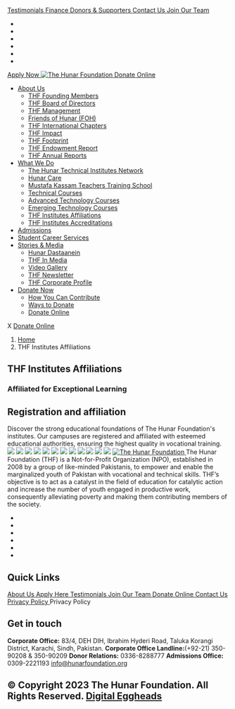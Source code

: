 [ Testimonials ](https://hunarfoundation.org/thf-institutes-affiliations/</testimonials/>)
[ Finance ](https://hunarfoundation.org/thf-institutes-affiliations/</finance/>)
[ Donors & Supporters ](https://hunarfoundation.org/thf-institutes-affiliations/</donors-and-supporters/>)
[ Contact Us ](https://hunarfoundation.org/thf-institutes-affiliations/</contact-us/>)
[ Join Our Team ](https://hunarfoundation.org/thf-institutes-affiliations/</join-our-team/>)
  * [ ](https://hunarfoundation.org/thf-institutes-affiliations/<https:/www.facebook.com/THFPakistan/>)
  * [ ](https://hunarfoundation.org/thf-institutes-affiliations/<https:/www.instagram.com/thehunarfoundation/>)
  * [ ](https://hunarfoundation.org/thf-institutes-affiliations/<https:/www.linkedin.com/company/the-hunar-foundation-thf-/>)
  * [ ](https://hunarfoundation.org/thf-institutes-affiliations/<https:/twitter.com/THFHunar>)
  * [ ](https://hunarfoundation.org/thf-institutes-affiliations/<https:/www.tiktok.com/@thehunarfoundation?_t=8edbSHDc97y&_r=1>)
  * [ ](https://hunarfoundation.org/thf-institutes-affiliations/<https:/www.youtube.com/c/TheHunarFoundationTHF>)


[ Apply Now ](https://hunarfoundation.org/thf-institutes-affiliations/<https:/docs.google.com/forms/d/e/1FAIpQLScI-WyhUZ2lZaoOHCtRIcRShkeC1ulelv_o0Ds8FmYqorPa7w/viewform?vc=0&c=0&w=1&flr=0>)
[ ![The Hunar Foundation](https://hunarfoundation.org/wp-content/uploads/2021/02/THF-Logo.png) ](https://hunarfoundation.org/thf-institutes-affiliations/<https:/hunarfoundation.org/>)
[ Donate Online ](https://hunarfoundation.org/thf-institutes-affiliations/<https:/billing.paypro.com.pk/donation/hunar-foundation/>)
  * [About Us](https://hunarfoundation.org/thf-institutes-affiliations/<https:/hunarfoundation.org/about-us/>)
    * [THF Founding Members](https://hunarfoundation.org/thf-institutes-affiliations/<https:/hunarfoundation.org/thf-founding-members/>)
    * [THF Board of Directors](https://hunarfoundation.org/thf-institutes-affiliations/<https:/hunarfoundation.org/thf-board-of-directors/>)
    * [THF Management](https://hunarfoundation.org/thf-institutes-affiliations/<https:/hunarfoundation.org/thf-management/>)
    * [Friends of Hunar (FOH)](https://hunarfoundation.org/thf-institutes-affiliations/<https:/hunarfoundation.org/friends-of-hunar-foh/>)
    * [THF International Chapters](https://hunarfoundation.org/thf-institutes-affiliations/<https:/hunarfoundation.org/thf-international-chapters/>)
    * [THF Impact](https://hunarfoundation.org/thf-institutes-affiliations/<https:/hunarfoundation.org/thf-impact/>)
    * [THF Footprint](https://hunarfoundation.org/thf-institutes-affiliations/<https:/hunarfoundation.org/thf-footprint/>)
    * [THF Endowment Report](https://hunarfoundation.org/thf-institutes-affiliations/<https:/hunarfoundation.org/thf-endowment-report/>)
    * [THF Annual Reports](https://hunarfoundation.org/thf-institutes-affiliations/<https:/hunarfoundation.org/thf-annual-reports/>)
  * [What We Do](https://hunarfoundation.org/thf-institutes-affiliations/<#>)
    * [The Hunar Technical Institutes Network](https://hunarfoundation.org/thf-institutes-affiliations/<https:/hunarfoundation.org/the-hunar-technical-institutes-network/>)
    * [Hunar Care](https://hunarfoundation.org/thf-institutes-affiliations/<https:/hunarfoundation.org/hunar-care/>)
    * [Mustafa Kassam Teachers Training School](https://hunarfoundation.org/thf-institutes-affiliations/<https:/hunarfoundation.org/mustafa-kassam-teachers-training-school/>)
    * [Technical Courses](https://hunarfoundation.org/thf-institutes-affiliations/<https:/hunarfoundation.org/technical-courses/>)
    * [Advanced Technology Courses](https://hunarfoundation.org/thf-institutes-affiliations/<https:/hunarfoundation.org/advanced-technology-courses/>)
    * [Emerging Technology Courses](https://hunarfoundation.org/thf-institutes-affiliations/<https:/hunarfoundation.org/emerging-technology-courses/>)
    * [THF Institutes Affiliations](https://hunarfoundation.org/thf-institutes-affiliations/<https:/hunarfoundation.org/thf-institutes-affiliations/>)
    * [THF Institutes Accreditations](https://hunarfoundation.org/thf-institutes-affiliations/<https:/hunarfoundation.org/thf-institutes-accreditations/>)
  * [Admissions](https://hunarfoundation.org/thf-institutes-affiliations/<https:/hunarfoundation.org/admissions/>)
  * [Student Career Services](https://hunarfoundation.org/thf-institutes-affiliations/<https:/hunarfoundation.org/student-career-services/>)
  * [Stories & Media](https://hunarfoundation.org/thf-institutes-affiliations/<#>)
    * [Hunar Dastaanein](https://hunarfoundation.org/thf-institutes-affiliations/<https:/hunarfoundation.org/hunar-dastaanein/>)
    * [THF In Media](https://hunarfoundation.org/thf-institutes-affiliations/<https:/hunarfoundation.org/thf-in-media/>)
    * [Video Gallery](https://hunarfoundation.org/thf-institutes-affiliations/<https:/hunarfoundation.org/video-gallery/>)
    * [THF Newsletter](https://hunarfoundation.org/thf-institutes-affiliations/<https:/hunarfoundation.org/wp-content/uploads/2024/01/THF-Newsletter.pdf>)
    * [THF Corporate Profile](https://hunarfoundation.org/thf-institutes-affiliations/<https:/hunarfoundation.org/wp-content/uploads/2024/01/THF-Corporate-Profile.pdf>)
  * [Donate Now](https://hunarfoundation.org/thf-institutes-affiliations/<#>)
    * [How You Can Contribute](https://hunarfoundation.org/thf-institutes-affiliations/<https:/hunarfoundation.org/how-you-can-contribute/>)
    * [Ways to Donate](https://hunarfoundation.org/thf-institutes-affiliations/<https:/hunarfoundation.org/ways-to-donate/>)
    * [Donate Online](https://hunarfoundation.org/thf-institutes-affiliations/<https:/billing.paypro.com.pk/donation/hunar-foundation/>)


X
[ Donate Online ](https://hunarfoundation.org/thf-institutes-affiliations/<https:/billing.paypro.com.pk/donation/hunar-foundation/>)
  1. [Home](https://hunarfoundation.org/thf-institutes-affiliations/<https:/hunarfoundation.org>)
  2. THF Institutes Affiliations


##  THF Institutes Affiliations 
###  Affiliated for Exceptional Learning 
## Registration and affiliation
Discover the strong educational foundations of The Hunar Foundation's institutes. Our campuses are registered and affiliated with esteemed educational authorities, ensuring the highest quality in vocational training.
![](https://hunarfoundation.org/wp-content/uploads/2024/01/CVI-One.jpg)
![](https://hunarfoundation.org/wp-content/uploads/2024/01/CVI-Two.jpg)
![](https://hunarfoundation.org/wp-content/uploads/2024/01/DMSTI-One.jpg)
![](https://hunarfoundation.org/wp-content/uploads/2024/01/DMSTI-Two.jpg)
![](https://hunarfoundation.org/wp-content/uploads/2024/01/HAKTI-One.jpg)
![](https://hunarfoundation.org/wp-content/uploads/2024/01/HAKTI-Two.jpg)
![](https://hunarfoundation.org/wp-content/uploads/2024/01/SNTI.jpg)
![](https://hunarfoundation.org/wp-content/uploads/2024/01/RIET-SBTE-Affi-Cert-CBT.jpg)
![](https://hunarfoundation.org/wp-content/uploads/2024/01/RIET-SBTE-Affi-Cert-Endo.jpg)
![](https://hunarfoundation.org/wp-content/uploads/2024/01/FAASTI-PBTE-Letter.jpg)
![](https://hunarfoundation.org/wp-content/uploads/2024/01/PTTI-PBTE-Letter.jpg)
![](https://hunarfoundation.org/wp-content/uploads/2024/01/SDAMKTI-PBTE-Letter.jpg)
[ ![The Hunar Foundation](https://hunarfoundation.org/wp-content/uploads/2021/02/Honar-Foundation-Linear-Footer-Logo.png) ](https://hunarfoundation.org/thf-institutes-affiliations/<https:/hunarfoundation.org/>)
The Hunar Foundation (THF) is a Not-for-Profit Organization (NPO), established in 2008 by a group of like-minded Pakistanis, to empower and enable the marginalized youth of Pakistan with vocational and technical skills. THF’s objective is to act as a catalyst in the field of education for catalytic action and increase the number of youth engaged in productive work, consequently alleviating poverty and making them contributing members of the society.
  * [ ](https://hunarfoundation.org/thf-institutes-affiliations/<https:/www.facebook.com/THFPakistan/>)
  * [ ](https://hunarfoundation.org/thf-institutes-affiliations/<https:/www.instagram.com/thehunarfoundation/>)
  * [ ](https://hunarfoundation.org/thf-institutes-affiliations/<https:/www.linkedin.com/company/the-hunar-foundation-thf-/>)
  * [ ](https://hunarfoundation.org/thf-institutes-affiliations/<https:/twitter.com/THFHunar>)
  * [ ](https://hunarfoundation.org/thf-institutes-affiliations/<https:/www.tiktok.com/@thehunarfoundation?_t=8edbSHDc97y&_r=1>)
  * [ ](https://hunarfoundation.org/thf-institutes-affiliations/<https:/www.youtube.com/c/TheHunarFoundationTHF>)


## Quick Links
[ About Us ](https://hunarfoundation.org/thf-institutes-affiliations/<https:/hunarfoundation.org/about-us/>)
[ Apply Here ](https://hunarfoundation.org/thf-institutes-affiliations/<>)
[ Testimonials ](https://hunarfoundation.org/thf-institutes-affiliations/</testimonials/>)
[ Join Our Team ](https://hunarfoundation.org/thf-institutes-affiliations/</join-our-team/>)
[ Donate Online ](https://hunarfoundation.org/thf-institutes-affiliations/<https:/billing.paypro.com.pk/donation/hunar-foundation/>)
[ Contact Us ](https://hunarfoundation.org/thf-institutes-affiliations/</contact-us/>)
[ Privacy Policy ](https://hunarfoundation.org/thf-institutes-affiliations/<https:/hunarfoundation.org/privacy-policy/>)
Privacy Policy 
## Get in touch
**Corporate Office:** 83/4, DEH DIH, Ibrahim Hyderi Road, Taluka Korangi District, Karachi, Sindh, Pakistan.
**Corporate Office Landline:**(+92-21) 350-90208 & 350-90209 **Donor Relations:** 0336-8288777 **Admissions Office:** 0309-2221193 
info@hunarfoundation.org
[ ](https://hunarfoundation.org/thf-institutes-affiliations/<#>)
## © Copyright 2023 The Hunar Foundation. All Rights Reserved. [Digital Eggheads](https://hunarfoundation.org/thf-institutes-affiliations/<http:/digitaleggheads.com>)
